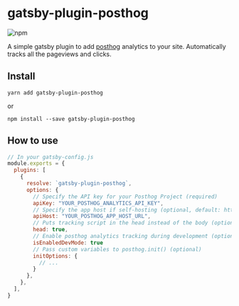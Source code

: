 # gatsby-plugin-posthog

![npm](https://img.shields.io/npm/v/gatsby-plugin-posthog?style=plastic)

A simple gatsby plugin to add [posthog](https://posthog.com/) analytics to your site. Automatically tracks all the pageviews and clicks.

## Install

`yarn add gatsby-plugin-posthog`

or

`npm install --save gatsby-plugin-posthog`

## How to use

```javascript
// In your gatsby-config.js
module.exports = {
  plugins: [
    {
      resolve: `gatsby-plugin-posthog`,
      options: {
        // Specify the API key for your Posthog Project (required)
        apiKey: "YOUR_POSTHOG_ANALYTICS_API_KEY",
        // Specify the app host if self-hosting (optional, default: https://app.posthog.com)
        apiHost: "YOUR_POSTHOG_APP_HOST_URL",
        // Puts tracking script in the head instead of the body (optional, default: true)
        head: true,
        // Enable posthog analytics tracking during development (optional, default: false)
        isEnabledDevMode: true
        // Pass custom variables to posthog.init() (optional)
        initOptions: {
          // ...
        }
      },
    },
  ],
}
```
